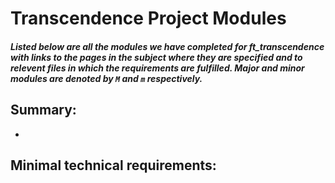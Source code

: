 # Transcendence Project Modules
##### Listed below are all the modules we have completed for ft_transcendence with links to the pages in the subject where they are specified and to relevent files in which the requirements are fulfilled. Major and minor modules are denoted by ` M ` and ` m ` respectively.

## Summary:
-

## Minimal technical requirements:
